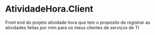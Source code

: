 # AtividadeHora.Client
Front end do projeto atividade hora que tem o propósito de registrar as atividades feitas por mim para os meus clientes de serviços de TI
